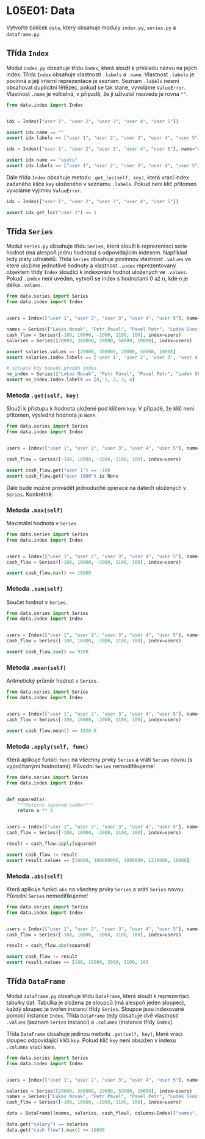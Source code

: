 # L05E01: Data
Vytvořte balíček `data`, který obsahuje moduly `index.py`, `series.py` a `dataframe.py`.

## Třída `Index`
Modul `index.py` obsahuje třídu `Index`, která slouží k překladu názvu na jejich index. Třída `Index` obsahuje vlastnosti `.labels` a `.name`. Vlastnost `.labels` je povinná a její interní reprezentace je seznam. Seznam `.labels` nesmí obsahovat duplicitní řětězec, pokud se tak stane, vyvoláme `ValueError`. Vlastnost `.name` je volitelná, v případě, že ji uživatel neuvede je rovna `""`.

```python
from data.index import Index


idx = Index(["user 1", "user 2", "user 3", "user 4", "user 5"])

assert idx.name == ""
assert idx.labels == ["user 1", "user 2", "user 3", "user 4", "user 5"]

idx = Index(["user 1", "user 2", "user 3", "user 4", "user 5"], name="users")

assert idx.name == "users"
assert idx.labels == ["user 1", "user 2", "user 3", "user 4", "user 5"]
```

Dále třída `Index` obsahuje metodu `.get_loc(self, key)`, která vrací index zadaného klíče `key` uloženého v seznamu `.labels`. Pokud není klíč přítomen vyvoláme vyjimku `ValueError`.

```python
idx = Index(["user 1", "user 2", "user 3", "user 4", "user 5"])

assert idx.get_loc("user 1") == 1
```

## Třída `Series`
Modul `series.py` obsahuje třídu `Series`, která slouží k reprezentaci serie hodnot (má alespoň jednu hodnotu) s odpovídajícím indexem. Například tedy platy uživatelů. Třída `Series` obsahuje povinnou vlastnost `.values` ve které uložíme jednotlivé hodnoty a vlastnost `.index` reprezentovaný objektem třídy `Index` sloužící k indexování hodnot uložených ve `.values`. Pokud `.index` není uveden, vytvoří se index s hodnotami 0 až n, kde n je délka `.values`.

```python
from data.series import Series
from data.index import Index


users = Index(["user 1", "user 2", "user 3", "user 4", "user 5"], name="names")

names = Series(["Lukas Novak", "Petr Pavel", "Pavel Petr", "Ludek Skocil", "Josef Nebyl"], index=users)
cash_flow = Series([-100, 10000, -2000, 1100, 100], index=users)
salaries = Series([20000, 300000, 20000, 50000, 10000], index=users)

assert salaries.values == [20000, 300000, 20000, 50000, 10000]
assert salaries.index.labels == ['user 1', 'user 2', 'user 3', 'user 4', 'user 5']

# situace kdy nebude předán index
no_index = Series(["Lukas Novak", "Petr Pavel", "Pavel Petr", "Ludek Skocil", "Josef Nebyl"])
assert no_index.index.labels == [0, 1, 2, 3, 4]
```

### Metoda `.get(self, key)`
Slouží k přístupu k hodnota uložené pod klíčem `key`. V případě, že klíč neni přítomen, výsledná hodnota je `None`.

```python
from data.series import Series
from data.index import Index


users = Index(["user 1", "user 2", "user 3", "user 4", "user 5"], name="names")

cash_flow = Series([-100, 10000, -2000, 1100, 100], index=users)

assert cash_flow.get("user 1") == -100
assert cash_flow.get("user 1000") is None
```

Dále bude možné provádět jednoduché operace na datech uložených v `Series`. Konkrétně:

### Metoda `.max(self)`
Maximální hodnota v `Series`.

```python
from data.series import Series
from data.index import Index


users = Index(["user 1", "user 2", "user 3", "user 4", "user 5"], name="names")
cash_flow = Series([-100, 10000, -2000, 1100, 100], index=users)

assert cash_flow.max() == 10000
```

### Metoda `.sum(self)`
Součet hodnot v `Series`.

```python
from data.series import Series
from data.index import Index


users = Index(["user 1", "user 2", "user 3", "user 4", "user 5"], name="names")
cash_flow = Series([-100, 10000, -2000, 1100, 100], index=users)

assert cash_flow.sum() == 9100
```

### Metoda `.mean(self)`
Aritmetický průměr hodnot v `Series`.

```python
from data.series import Series
from data.index import Index


users = Index(["user 1", "user 2", "user 3", "user 4", "user 5"], name="names")
cash_flow = Series([-100, 10000, -2000, 1100, 100], index=users)

assert cash_flow.mean() == 1820.0
```

### Metoda `.apply(self, func)`
Která aplikuje funkci `func` na všechny prvky `Series` a vrátí `Series` novou (s vypočítanými hodnotami). Původní `Series` nemodifikujeme!

```python
from data.series import Series
from data.index import Index


def squared(a):
    """Returns squared number"""
    return a ** 2


users = Index(["user 1", "user 2", "user 3", "user 4", "user 5"], name="names")
cash_flow = Series([-100, 10000, -2000, 1100, 100], index=users)

result = cash_flow.apply(squared)

assert cash_flow != result
assert result.values == [10000, 100000000, 4000000, 1210000, 10000]
```

### Metoda `.abs(self)`
Která aplikuje funkci `abs` na všechny prvky `Series` a vrátí `Series` novou. Původní `Series` nemodifikujeme!

```python
from data.series import Series
from data.index import Index


users = Index(["user 1", "user 2", "user 3", "user 4", "user 5"], name="names")
cash_flow = Series([-100, 10000, -2000, 1100, 100], index=users)

result = cash_flow.abs(squared)

assert cash_flow != result
assert result.values == [100, 10000, 2000, 1100, 100
```

## Třída `DataFrame`
Modul `dataframe.py` obsahuje třídu `DataFrame`, která slouží k reprezentaci tabulky dat. Tabulka je složena ze sloupců (má alespoň jeden sloupec), každý sloupec je tvořen instancí třídy `Series`. Sloupce jsou indexované pomocí instance `Index`. Třída `DataFrame` tedy obsahuje dvě vlastnosti `.values` (seznam `Series` instancí) a `.columns` (instance třídy `Index`).

Třída `DataFrame` obsahuje jedinou metodu `.get(self, key)`, které vrací sloupec odpovídající klíči `key`. Pokud klíč `key` není obsažen v indexu `.columns` vrací `None`.

```python
from data.series import Series
from data.index import Index


users = Index(["user 1", "user 2", "user 3", "user 4", "user 5"], name="names")

salaries = Series([20000, 300000, 20000, 50000, 10000], index=users)
names = Series(["Lukas Novak", "Petr Pavel", "Pavel Petr", "Ludek Skocil", "Josef Nebyl"], index=users)
cash_flow = Series([-100, 10000, -2000, 1100, 100], index=users)

data = DataFrame([names, salaries, cash_flow], columns=Index(["names", "salary", "cash flow"]))

data.get("salary") == salaries
data.get("cash flow").max() == 10000
```